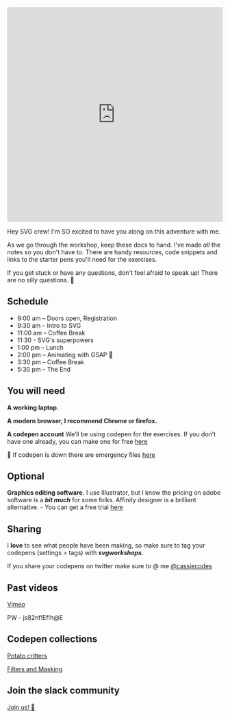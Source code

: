 <iframe height="500" style="width: 100%;" scrolling="no" title="SVG" src="https://codepen.io/cassie-codes/embed/12688828d2fcfc51965a94ef33b1f9a9?height=265&theme-id=light&default-tab=result" frameborder="no" loading="lazy" allowtransparency="true" allowfullscreen="true">
  See the Pen <a href='https://codepen.io/cassie-codes/pen/12688828d2fcfc51965a94ef33b1f9a9'>SVG</a> by Cassie Evans
  (<a href='https://codepen.io/cassie-codes'>@cassie-codes</a>) on <a href='https://codepen.io'>CodePen</a>.
</iframe>

Hey SVG crew! I'm SO excited to have you along on this adventure with me.

As we go through the workshop, keep these docs to hand. I've made _all_ the notes so you don't have to. There are handy resources, code snippets and links to the starter pens you'll need for the exercises.

If you get stuck or have any questions, don't feel afraid to speak up! There are no silly questions. 💜

## Schedule <!-- {docsify-ignore} -->

- 9:00 am – Doors open, Registration
- 9:30 am – Intro to SVG
- 11:00 am – Coffee Break
- 11:30 - SVG's superpowers
- 1:00 pm – Lunch
- 2:00 pm – Animating with GSAP 🥳
- 3:30 pm – Coffee Break
- 5:30 pm – The End

## You will need <!-- {docsify-ignore} -->

**A working laptop.**

**A modern browser, I recommend Chrome or firefox.**

**A codepen account** We’ll be using codepen for the exercises. If you don’t have one already, you can make one for free [here](https://codepen.io/)

🚨 If codepen is down there are emergency files [here](https://we.tl/t-a2gQe8H8l9)

## Optional <!-- {docsify-ignore} -->

**Graphics editing software.** I use Illustrator, but I know the pricing on adobe software is a **_bit much_** for some folks. Affinity designer is a brilliant alternative. - You can get a free trial [here](https://affinity.serif.com/en-gb/designer/#buy)

<!-- ## Follow along {docsify-ignore} -->

## Sharing <!-- {docsify-ignore} -->

I **love** to see what people have been making, so make sure to tag your codepens (settings > tags) with **_svgworkshops._**

If you share your codepens on twitter make sure to @ me [@cassiecodes](https://twitter.com/cassiecodes)

## Past videos <!-- {docsify-ignore} -->

[Vimeo](https://vimeo.com/showcase/8799505)

PW - js82nf!Ef!h@E

## Codepen collections <!-- {docsify-ignore} -->

[Potato critters](https://codepen.io/collection/pgvRZZ)

[Filters and Masking](https://codepen.io/collection/LPZWGv)

## Join the slack community <!-- {docsify-ignore} -->

[Join us! 👋 ](https://join.slack.com/t/svg-animation/shared_invite/zt-ld8zodr8-logjxuHIrrssl7EbB_XJHg)
